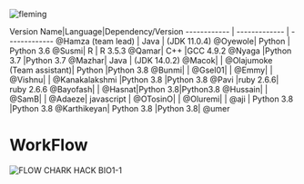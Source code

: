 ![fleming](https://user-images.githubusercontent.com/49978636/89268011-61d0f280-d651-11ea-8fd9-8629ae4a565c.png)
 
Version
Name|Language|Dependency/Version
------------ | ------------- | -------------
@Hamza (team lead) | Java | (JDK 11.0.4)
@Oyewole|  Python         | Python 3.6
@Susmi| R          | R 3.5.3
@Qamar|   C++        |GCC 4.9.2
@Nyaga |Python 3.7 |Python 3.7
@Mazhar|      Java     |  (JDK 14.0.2)
@Macok|             |
@Olajumoke (Team assistant)| Python     |Python 3.8
@Bunmi|            |
@Gsel01|            |
@Emmy|             |
@Vishnu|             |
@Kanakalakshmi |Python 3.8 |Python 3.8
@Pavi |ruby 2.6.6| ruby 2.6.6
@Bayofash|         |
@Hasnat|Python 3.8|Python3.8
@Hussain|         |
@SamB|           |
@Adaeze|  javascript         |
@OTosinO|          |
@Oluremi|          |
@aji | Python 3.8 |Python 3.8
@Karthikeyan| Python 3.8 |Python 3.8|
@umer

#  WorkFlow
![FLOW CHARK HACK BIO1-1](https://user-images.githubusercontent.com/69096180/89518149-f410fc00-d7f3-11ea-9085-d0ce5c042a7e.png)
